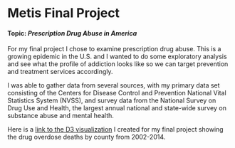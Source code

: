 # Metis Final Project  
#### Topic:  *Prescription Drug Abuse in America*  

For my final project I chose to examine prescription drug abuse.  This is a growing epidemic in the U.S. and I wanted to do some exploratory analysis and see what the profile of addiction looks like so we can target prevention and treatment services accordingly.  

I was able to gather data from several sources, with my primary data set consisting of the Centers for Disease Control and Prevention National Vital Statistics System (NVSS), and survey data from the National Survey on Drug Use and Health, the largest annual national and state-wide survey on substance abuse and mental health.  

Here is a [link to the D3 visualization](http://rawgit.com/jasonsyp/metis-datascience/master/projects/final/index.html) I created for my final project showing the drug overdose deaths by county from 2002-2014.  
